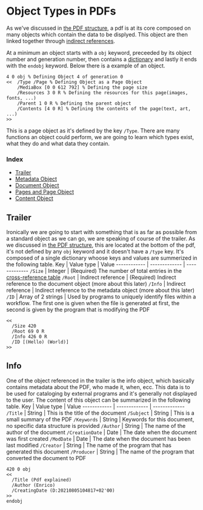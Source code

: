 # Object Types in PDFs

As we've discussed in [the PDF structure](pdf-structure), a pdf is at its core composed on many objects which contain the data to be displyed. This object are then linked together through [indirect references](data-types#indirect-references).

At a minimum an object starts with a `obj` keyword, preceeded by its object number and generation number, then contains a [dictionary](data-types#dictionaries) and lastly it ends with the `endobj` keyword. Below there is a example of an object.
```pdf
4 0 obj % Defining Object 4 of generation 0
<<  /Type /Page % Defining Object as a Page Object
    /MediaBox [0 0 612 792] % Defining the page size
    /Resources 3 0 R % Defining the resources for this page(images, fonts, ...)
    /Parent 1 0 R % Defining the parent object
    /Contents [4 0 R] % Defining the contents of the page(text, art, ...)
>>
```
This is a page object as it's defined by the key `/Type`. There are many functions an object could perform, we are going to learn which types exist, what they do and what data they contain.

### Index
 - [Trailer](#trailer)
 - [Metadata Object](#metadata-object)
 - [Document Object](#document-object)
 - [Pages and Page Object](#pages-and-page-object)
 - [Content Object](#content-object)

## Trailer
Ironically we are going to start with something that is as far as possible from a standard object as we can go, we are speaking of course of the trailer. As we discussed in [the PDF structure](pdf-structure), this are located at the bottom of the pdf, it's not defined by any `obj` keyword and it doesn't have a `/type` key. It's composed of a single dictionary whoose keys and values are summerized in the following table.
Key | Value type | Value
------------ | ------------- | -------------
`/Size` | Integer | (Required) The number of total entries in the [cross-reference table](pdf-structure#the-footer)
`/Root` | Indirect reference | (Required) Indirect reference to the document object (more about this later)
`/Info` | Indirect reference | Indirect reference to the metadata object (more about this later)
`/ID` | Array of 2 strings | Used by programs to uniquely identify files within a workflow. The first one is given when the file is generated at first, the second is given by the program that is modifying the PDF
```pdf
<<
  /Size 420
  /Root 69 0 R
  /Info 426 0 R
  /ID [(Hello) (World)]
>>
```

## Info
One of the object referenced in the trailer is the info object, which basically contains metadata about the PDF, who made it, when, ecc. This data is to be used for cataloging by external programs and it's generally not displayed to the user. The content of this object can be summarized in the following table.
Key | Value type | Value
------------ | ------------- | -------------
`/Title` | String | This is the title of the document
`/Subject` | String | This is a small summary of the PDF
`/Keywords` | String | Keywords for this document, no specific data structure is provided
`/Author` | String | The name of the author of the document
`/CreationDate` | Date | The date when the document was first created
`/ModDate` | Date | The date when the document has been last modified
`/Creator` | String | The name of the program that has generated this document
`/Producer` | String | The name of the program that converted the document to PDF
```pdf
420 0 obj
<<
  /Title (Pdf explained)
  /Author (Enrico)
  /CreatingDate (D:20210805104817+02'00)
>>
endobj
```







